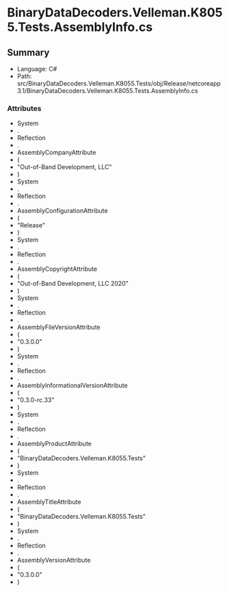 ﻿# BinaryDataDecoders.Velleman.K8055.Tests.AssemblyInfo.cs

## Summary

* Language: C#
* Path: src/BinaryDataDecoders.Velleman.K8055.Tests/obj/Release/netcoreapp3.1/BinaryDataDecoders.Velleman.K8055.Tests.AssemblyInfo.cs

### Attributes

 - System
 - .
 - Reflection
 - .
 - AssemblyCompanyAttribute
 - (
 - "Out-of-Band Development, LLC"
 - )
 - System
 - .
 - Reflection
 - .
 - AssemblyConfigurationAttribute
 - (
 - "Release"
 - )
 - System
 - .
 - Reflection
 - .
 - AssemblyCopyrightAttribute
 - (
 - "Out-of-Band Development, LLC 2020"
 - )
 - System
 - .
 - Reflection
 - .
 - AssemblyFileVersionAttribute
 - (
 - "0.3.0.0"
 - )
 - System
 - .
 - Reflection
 - .
 - AssemblyInformationalVersionAttribute
 - (
 - "0.3.0-rc.33"
 - )
 - System
 - .
 - Reflection
 - .
 - AssemblyProductAttribute
 - (
 - "BinaryDataDecoders.Velleman.K8055.Tests"
 - )
 - System
 - .
 - Reflection
 - .
 - AssemblyTitleAttribute
 - (
 - "BinaryDataDecoders.Velleman.K8055.Tests"
 - )
 - System
 - .
 - Reflection
 - .
 - AssemblyVersionAttribute
 - (
 - "0.3.0.0"
 - )

